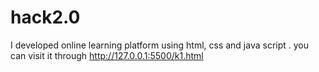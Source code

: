 # hack2.0
I developed online learning platform using html, css and java script . you can visit it through http://127.0.0.1:5500/k1.html
